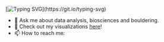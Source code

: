 [![Typing SVG](https://readme-typing-svg.demolab.com?font=Roboto&weight=500&size=25&duration=2500&pause=1000&color=F7F7F7&background=FF09A800&center=true&vCenter=true&multiline=true&random=false&width=500&height=100&lines=Welcome+to+my+profile!;Check+out+my+latest+projects!)](https://git.io/typing-svg)
- 💬 Ask me about data analysis, biosciences and bouldering.
- 🔭 Check out my visualizations [here](https://public.tableau.com/app/profile/simas.jasiunas/vizzes)!
- 📫 How to reach me: 


<!--
**simuxakadiscgolfgod/simuxakadiscgolfgod** is a ✨ _special_ ✨ repository because its `README.md` (this file) appears on your GitHub profile.

Here are some ideas to get you started:

- 🔭 I’m currently working on ...
- 🌱 I’m currently learning ...
- 👯 I’m looking to collaborate on ...
- 🤔 I’m looking for help with ...
- 💬 Ask me about ...
- 📫 How to reach me: ...
- 😄 Pronouns: ...
- ⚡ Fun fact: ...
-->
